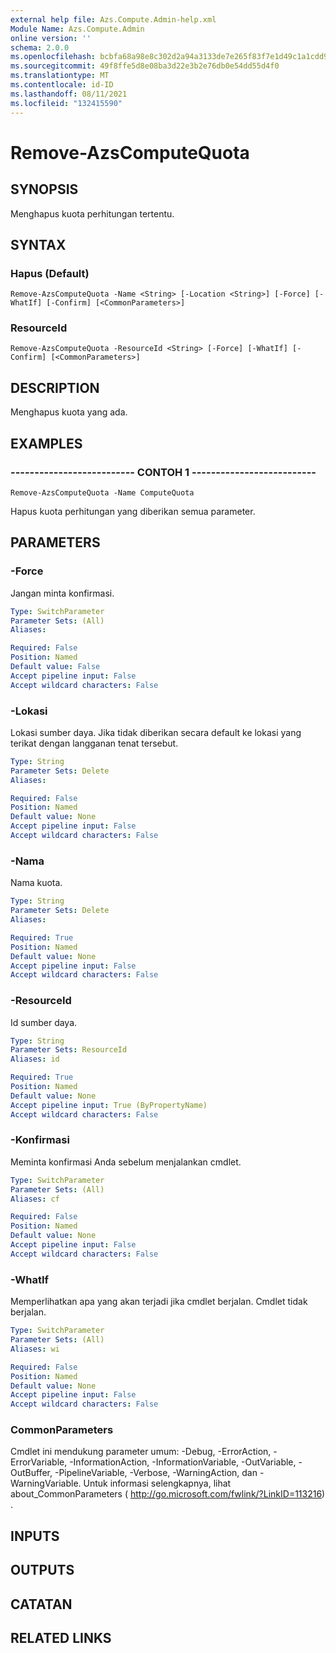 ```yaml
---
external help file: Azs.Compute.Admin-help.xml
Module Name: Azs.Compute.Admin
online version: ''
schema: 2.0.0
ms.openlocfilehash: bcbfa68a98e8c302d2a94a3133de7e265f83f7e1d49c1a1cdd943bf25fb188e1
ms.sourcegitcommit: 49f8ffe5d8e08ba3d22e3b2e76db0e54dd55d4f0
ms.translationtype: MT
ms.contentlocale: id-ID
ms.lasthandoff: 08/11/2021
ms.locfileid: "132415590"
---
```

# Remove-AzsComputeQuota

## SYNOPSIS
Menghapus kuota perhitungan tertentu.

## SYNTAX

### Hapus (Default)
```
Remove-AzsComputeQuota -Name <String> [-Location <String>] [-Force] [-WhatIf] [-Confirm] [<CommonParameters>]
```

### ResourceId
```
Remove-AzsComputeQuota -ResourceId <String> [-Force] [-WhatIf] [-Confirm] [<CommonParameters>]
```

## DESCRIPTION
Menghapus kuota yang ada.

## EXAMPLES

### -------------------------- CONTOH 1 --------------------------
```
Remove-AzsComputeQuota -Name ComputeQuota
```

Hapus kuota perhitungan yang diberikan semua parameter.

## PARAMETERS

### -Force
Jangan minta konfirmasi.

```yaml
Type: SwitchParameter
Parameter Sets: (All)
Aliases: 

Required: False
Position: Named
Default value: False
Accept pipeline input: False
Accept wildcard characters: False
```

### -Lokasi
Lokasi sumber daya. Jika tidak diberikan secara default ke lokasi yang terikat dengan langganan tenat tersebut.

```yaml
Type: String
Parameter Sets: Delete
Aliases: 

Required: False
Position: Named
Default value: None
Accept pipeline input: False
Accept wildcard characters: False
```

### -Nama
Nama kuota.

```yaml
Type: String
Parameter Sets: Delete
Aliases: 

Required: True
Position: Named
Default value: None
Accept pipeline input: False
Accept wildcard characters: False
```

### -ResourceId
Id sumber daya.

```yaml
Type: String
Parameter Sets: ResourceId
Aliases: id

Required: True
Position: Named
Default value: None
Accept pipeline input: True (ByPropertyName)
Accept wildcard characters: False
```

### -Konfirmasi
Meminta konfirmasi Anda sebelum menjalankan cmdlet.

```yaml
Type: SwitchParameter
Parameter Sets: (All)
Aliases: cf

Required: False
Position: Named
Default value: None
Accept pipeline input: False
Accept wildcard characters: False
```

### -WhatIf
Memperlihatkan apa yang akan terjadi jika cmdlet berjalan.
Cmdlet tidak berjalan.

```yaml
Type: SwitchParameter
Parameter Sets: (All)
Aliases: wi

Required: False
Position: Named
Default value: None
Accept pipeline input: False
Accept wildcard characters: False
```

### CommonParameters
Cmdlet ini mendukung parameter umum: -Debug, -ErrorAction, -ErrorVariable, -InformationAction, -InformationVariable, -OutVariable, -OutBuffer, -PipelineVariable, -Verbose, -WarningAction, dan -WarningVariable. Untuk informasi selengkapnya, lihat about_CommonParameters ( http://go.microsoft.com/fwlink/?LinkID=113216) .

## INPUTS

## OUTPUTS

## CATATAN

## RELATED LINKS

